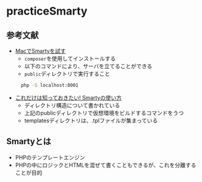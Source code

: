 # practiceSmarty

## 参考文献
- [MacでSmartyを試す](https://qiita.com/B73W56H84/items/e78ce37ca38839d914d2)
  - `composer`を使用してインストールする
  - 以下のコマンドにより、サーバを立てることができる
  - `public`ディレクトリで実行すること
  ```bash
    php -S localhost:8001    
  ```
- [これだけは知っておきたい! Smartyの使い方](https://qiita.com/sano1202/items/1f49f407f310f2e493ff)
  - ディレクトリ構造について書かれている
  - 上記のpublicディレクトリで仮想環境をビルドするコマンドをうつ
  - templatesディレクトリは、.tplファイルが集まっている

## Smartyとは
- PHPのテンプレートエンジン
- PHPの中にロジックとHTMLを混ぜて書くこともできるが、これを分離することが目的
